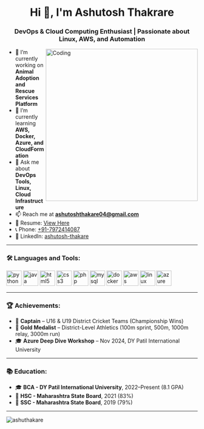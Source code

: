 <h1 align="center">Hi 👋, I'm Ashutosh Thakrare</h1>
<h3 align="center">DevOps & Cloud Computing Enthusiast | Passionate about Linux, AWS, and Automation</h3>
<img align="right" alt="Coding" width="400" src="https://media.tenor.com/IF2JdxzmyN4AAAAi/coding-girl.gif">

- 🔭 I’m currently working on **Animal Adoption and Rescue Services Platform**  
- 🌱 I’m currently learning **AWS, Docker, Azure, and CloudFormation**  
- 💬 Ask me about **DevOps Tools, Linux, Cloud Infrastructure**  
- 📫 Reach me at **ashutoshthakare04@gmail.com**  
- 📄 Resume: [View Here](mailto:ashutoshthakare04@gmail.com)  
- 📞 Phone: [+91-7972414087](tel:+917972414087)  
- 💼 LinkedIn: [ashutosh-thakare](https://www.linkedin.com/in/ashutosh-thakare-636b60281)

---

<h3 align="left">🛠️ Languages and Tools:</h3>
<p align="left">
  <img src="https://cdn.jsdelivr.net/gh/devicons/devicon/icons/python/python-original.svg" alt="python" width="40" height="40"/> 
  <img src="https://cdn.jsdelivr.net/gh/devicons/devicon/icons/java/java-original.svg" alt="java" width="40" height="40"/> 
  <img src="https://cdn.jsdelivr.net/gh/devicons/devicon/icons/html5/html5-original.svg" alt="html5" width="40" height="40"/>
  <img src="https://cdn.jsdelivr.net/gh/devicons/devicon/icons/css3/css3-original.svg" alt="css3" width="40" height="40"/>
  <img src="https://cdn.jsdelivr.net/gh/devicons/devicon/icons/php/php-original.svg" alt="php" width="40" height="40"/>
  <img src="https://cdn.jsdelivr.net/gh/devicons/devicon/icons/mysql/mysql-original.svg" alt="mysql" width="40" height="40"/>
  <img src="https://cdn.jsdelivr.net/gh/devicons/devicon/icons/docker/docker-original.svg" alt="docker" width="40" height="40"/>
  <img src="https://cdn.jsdelivr.net/gh/devicons/devicon/icons/amazonwebservices/amazonwebservices-original.svg" alt="aws" width="40" height="40"/>
  <img src="https://cdn.jsdelivr.net/gh/devicons/devicon/icons/linux/linux-original.svg" alt="linux" width="40" height="40"/>
  <img src="https://cdn.jsdelivr.net/gh/devicons/devicon/icons/azure/azure-original.svg" alt="azure" width="40" height="40"/>
</p>

---

<h3 align="left">🏆 Achievements:</h3>

- 🏏 **Captain** – U16 & U19 District Cricket Teams (Championship Wins)  
- 🥇 **Gold Medalist** – District-Level Athletics (100m sprint, 500m, 1000m relay, 3000m run)  
- 🎓 **Azure Deep Dive Workshop** – Nov 2024, DY Patil International University  

---

<h3 align="left">📚 Education:</h3>

- 🎓 **BCA - DY Patil International University**, 2022–Present (8.1 GPA)  
- 🏫 **HSC - Maharashtra State Board**, 2021 (83%)  
- 🏫 **SSC - Maharashtra State Board**, 2019 (79%)  

---

<p><img align="center" src="https://github-readme-stats.vercel.app/api?username=ashuthakare&show_icons=true&locale=en" alt="ashuthakare" /></p>
